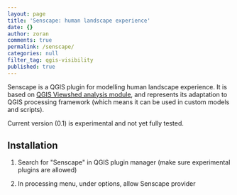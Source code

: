 ```yaml
---
layout: page
title: 'Senscape: human landscape experience'
date: {}
author: zoran
comments: true
permalink: /senscape/
categories: null
filter_tag: qgis-visibility
published: true
---
```


Senscape is a QGIS plugin for modelling human landscape experience. It is based on [QGIS Viewshed analysis module](http://zoran-cuckovic.from.hr/landscape-analysis/visibility/), and represents its adaptation to QGIS processing framework (which means it can be used in custom models and scripts).

Current version (0.1) is experimental and not yet fully tested.

## Installation

1. Search for "Senscape" in QGIS plugin manager (make sure experimental plugins are allowed)

2. In processing menu, under options, allow Senscape provider
